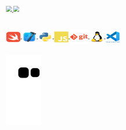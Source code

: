 
<div style="display: inline_block">
  <a href="https://github.com/feasantos">
    <img height="175em" src="https://github-readme-stats.vercel.app/api?username=feasantos&show_icons=true&theme=github_dark&include_all_commits=true&count_private=true"/>
    <img height="175em" src="https://github-readme-stats.vercel.app/api/top-langs/?username=feasantos&layout=compact&langs_count=16&theme=github_dark&count_private=true"/>
</div>
  
  
##
<div style="display: inline_block"><br>
  <img align="center" alt="Swift" height="30" width="40" src="https://github.com/devicons/devicon/blob/master/icons/swift/swift-original.svg">
   <img align="center" alt="Xcode" height="30" width="40" src="https://github.com/devicons/devicon/blob/master/icons/xcode/xcode-original.svg">
  <img align="center" alt="Python" height="30" width="40" src="https://raw.githubusercontent.com/devicons/devicon/master/icons/python/python-original.svg">
  <img align="center" alt="Js" height="30" width="40" src="https://raw.githubusercontent.com/devicons/devicon/master/icons/javascript/javascript-plain.svg">
   <img align="center" alt="Git" height="40" width="50" src="https://github.com/devicons/devicon/blob/master/icons/git/git-plain-wordmark.svg">
   <img align="center" alt="Linux" height="30" width="40" src="https://github.com/devicons/devicon/blob/master/icons/linux/linux-original.svg">
  <img align="center" alt="Vscode" height="30" width="40" src="https://github.com/devicons/devicon/blob/master/icons/vscode/vscode-original-wordmark.svg">
 
</div>
  
  ##
 
<div> 
    
![Snake animation](https://github.com/rafaballerini/rafaballerini/blob/output/github-contribution-grid-snake.svg)
 
</div>
